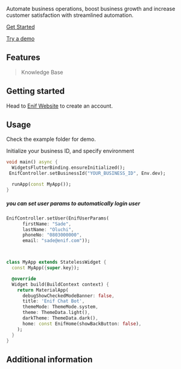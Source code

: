 <!--
This README describes the package. If you publish this package to pub.dev,
this README's contents appear on the landing page for your package.

For information about how to write a good package README, see the guide for
[writing package pages](https://dart.dev/guides/libraries/writing-package-pages).

For general information about developing packages, see the Dart guide for
[creating packages](https://dart.dev/guides/libraries/create-library-packages)
and the Flutter guide for
[developing packages and plugins](https://flutter.dev/developing-packages).
-->

Automate business operations, boost business growth and increase customer satisfaction with streamlined automation.

[Get Started](https://www.enif.ai/)

[Try a demo](https://www.enif.ai/demoRequest)

## Features
>Knowledge Base

## Getting started
Head to [Enif Website](https://www.enif.ai/) to create an account.

## Usage

Check the example folder for demo.

Initialize your business ID, and specify environment

```dart
void main() async {
  WidgetsFlutterBinding.ensureInitialized();
 EnifController.setBusinessId("YOUR_BUSINESS_ID", Env.dev);

  runApp(const MyApp());
}

```
##### you can set user params to automatically login user

```dart
EnifController.setUser(EnifUserParams(
      firstName: "Sade",
      lastName: "Oluchi",
      phoneNo: "0803000000",
      email: "sade@enif.com"));
```

```dart


class MyApp extends StatelessWidget {
  const MyApp({super.key});

  @override
  Widget build(BuildContext context) {
    return MaterialApp(
      debugShowCheckedModeBanner: false,
      title: 'Enif Chat Bot',
      themeMode: ThemeMode.system,
      theme: ThemeData.light(),
      darkTheme: ThemeData.dark(),
      home: const EnifHome(showBackButton: false),
    );
  }
}

```

## Additional information

